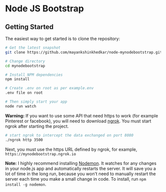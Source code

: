 # Node JS Bootstrap
Getting Started
---------------

The easiest way to get started is to clone the repository:

```bash
# Get the latest snapshot
git clone https://github.com/mayankshinkhedkar/node-mynodebootstrap.git mynodebootstrap

# Change directory
cd mynodebootstrap

# Install NPM dependencies
npm install

# Create .env on root as per example.env
.env file on root

# Then simply start your app
node run watch
```

**Warning:** If you want to use some API that need https to work (for example Pinterest or facebook),
you will need to download [ngrok](https://ngrok.com/).
You must start ngrok after starting the project.

```bash
# start ngrok to intercept the data exchanged on port 8080
./ngrok http 3500
```

Next, you must use the https URL defined by ngrok, for example, `https://mynodebootstrap.ngrok.io`

**Note:** I highly recommend installing [Nodemon](https://github.com/remy/nodemon).
It watches for any changes in your  node.js app and automatically restarts the
server. It will
save you a lot of time in the long run, because you won't need to manually
restart the server each time you make a small change in code. To install, run
`npm install -g nodemon`.